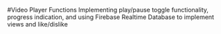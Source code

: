 #Video Player Functions
Implementing play/pause toggle functionality, progress indication, and using Firebase Realtime Database to implement views and like/dislike
